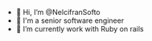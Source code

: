 - 👋 Hi, I’m @NelcifranSofto
- 👀 I'm a senior software engineer
- 🌱 I’m currently work with Ruby on rails

